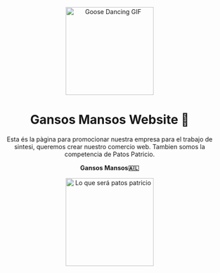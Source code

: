 <p align="center">
  <img src="https://media.giphy.com/media/bseJE0DMIdJAkqeAQ2/giphy.gif?cid=ecf05e47v1w2jr7kmnp8so78m2gvqacf698naf9kjd0ou5p4&ep=v1_gifs_search&rid=giphy.gif&ct=g" alt="Goose Dancing GIF" width="200px" height="200px">
</p>

<h1 align="center">Gansos Mansos Website 🪿</h1>

<p align="center">
Esta és la pàgina para promocionar nuestra empresa para el trabajo de sintesi, queremos crear nuestro comercio web. Tambien somos la competencia de Patos Patricio.
</p>
<p align="center">
<b>Gansos Mansos🇦🇱</b>
</p>


<p align="center">
    <img src="https://media.giphy.com/media/JNyScDOQLHTbDyeQpA/giphy.gif?cid=790b7611x77tlglrqnk2es7zistxy7beap0c3w59ktyxe199&ep=v1_gifs_search&rid=giphy.gif&ct=g" alt="Lo que será patos patricio" width="200px" height="200px"><br>
</p>
